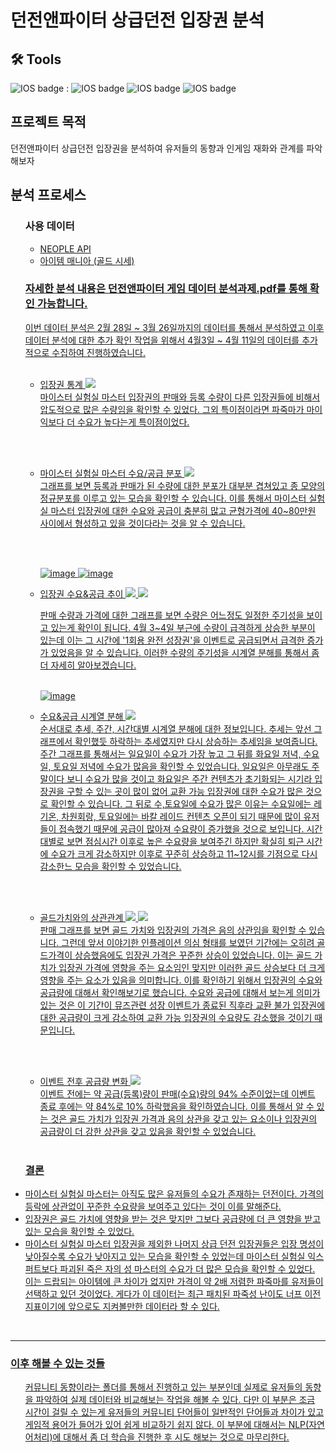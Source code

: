 <h1> 던전앤파이터 상급던전 입장권 분석 </h1>


<h2> 🛠 Tools </h2>

![IOS badge](https://img.shields.io/badge/python-3.7-blue?style=flat-square&logo=python&logoColor=ffdd54&style=plastic) : 
![IOS badge](https://img.shields.io/badge/-pandas-lightgrey)
![IOS badge](https://img.shields.io/badge/-numpy-lightgrey)
![IOS badge](https://img.shields.io/badge/-matplotlib-lightgrey)
</br>

<h2> 프로젝트 목적 </h2>
던전앤파이터 상급던전 입장권을 분석하여 유저들의 동향과 인게임 재화와 관계를 파악해보자

</br>

<h2> 분석 프로세스 </h2>
<ul>
<h3> 사용 데이터 </h3><ul>
  <li>
  <a href = 'https://developers.neople.co.kr/'> NEOPLE API 
    </li>
  <li><a href = 'http://www.itemmania.com/'>아이템 매니아 (골드 시세)</li>
 </ul>

<h3> 자세한 분석 내용은 던전앤파이터 게임 데이터 분석과제.pdf를 통해 확인 가능합니다.</h3>

이번 데이터 분석은 2월 28일 ~ 3월 26일까지의 데이터를 통해서 분석하였고 이후 데이터 분석에 대한 추가 확인 작업을 위해서 4월3일 ~ 4월 11일의 데이터를 추가적으로 수집하여 진행하였습니다.

<ul>
</br>
  <li> 입장권 통계
  <img src='https://github.com/LSH0414/Project/assets/119479455/2479b4ac-9272-4fb1-a7eb-7ad668037786'></li>
    마이스터 실험실 마스터 입장권의 판매와 등록 수량이 다른 입장권들에 비해서 압도적으로 많은 수량임을 확인할 수 있었다. 그외 특이점이라면 파죽마가 마이익보다 더 수요가 높다는게 특이점이었다.
  
  </br></br>
  
  <li> 마이스터 실험실 마스터 수요/공급 분포
  <img src = 'https://github.com/LSH0414/Project/assets/119479455/fa4fd206-f17a-456f-9163-a1ce82effbe3'>
  </li>
그래프를 보면 등록과 판매가 된 수량에 대한 분포가 대부분 겹쳐있고 종 모양의 정규분포를 이루고 있는 모습을 확인할  수 있습니다. 이를 통해서 마이스터 실험실 마스터 입장권에 대한 수요와 공급이 충분히 많고 균형가격에 40~80만원 사이에서 형성하고 있을 것이다라는 것을 알 수 있습니다.

  
  </br></br>

  ![image]()
  ![image]()


  <li> 입장권 수요&공급 추이
  <img src = 'https://github.com/LSH0414/Project/assets/119479455/18cb85f6-a4f0-48d7-8c54-6e487308ed08'>
  <img src = 'https://github.com/LSH0414/Project/assets/119479455/edf4d0b9-885d-4dc3-b51c-9a2e917efacb'>
  </li>
  
  판매 수량과 가격에 대한 그래프를 보면 수량은 어느정도 일정한 주기성을 보이고 있는게 확인이 됩니다. 4월 3~4일 부근에 수량이 급격하게 상승한 부분이 있는데 이는 그 시간에 '1회용 완전 성장권'을 이벤트로 공급되면서 급격한 증가가 있었음을 알 수 있습니다. 이러한 수량의 주기성을 시계열 분해를 통해서 좀 더 자세히 알아보겠습니다.
</br></br>

  ![image]()

  <li> 수요&공급 시계열 분해
  <img src = 'https://github.com/LSH0414/Project/assets/119479455/359d140c-2305-457a-a0f3-8b18c5df85c0'>
  </li>
순서대로 추세, 주간, 시간대별 시계열 분해에 대한 정보입니다. 추세는 앞선 그래프에서 확인했듯 하락하는 추세였지만 다시 상승하는 추세임을 보여줍니다. 주간 그래프를 통해서는 일요일이 수요가 가장 높고 그 뒤를 화요일 저녁, 수요일, 토요일 저녁에 수요가 많음을 확인할  수 있었습니다. 일요일은 아무래도 주말이다  보니 수요가 많을 것이고 화요일은 주간 컨텐츠가 초기화되는 시기라 입장권을 구할 수 있는 곳이 많이 없어 교환 가능 입장권에 대한 수요가 많은 것으로 확인할 수 있습니다. 그 뒤로 수,토요일에 수요가 많은 이유는 수요일에는 레기온, 차원회랑, 토요일에는 바칼 레이드 컨텐츠 오픈이 되기 때문에 많이 유저들이 접속했기 때문에 공급이 많아져 수요량이 증가했을 것으로 보입니다. 시간대별로 보면 점심시간 이후로 높은 수요량을 보여주긴 하지만 확실히 퇴근 시간에 수요가 크게 감소하지만 이후로 꾸준히 상승하고 11~12시를 기점으로 다시 감소한느 모습을 확인할 수 있었습니다.

  </br></br>

  
  <li> 골드가치와의 상관관계
    <img src = 'https://github.com/LSH0414/Project/assets/119479455/07e27f10-a027-4dc7-a9d2-7aa021f96da7'>
    <img src = 'https://github.com/LSH0414/Project/assets/119479455/884ae00a-06ad-4bd1-9c34-9e0e3cd07f15'>
  </li>
  판매 그래프를 보면 골드 가치와 입장권의 가격은 음의 상관임을 확인할 수 있습니다. 그런데 앞서 이야기한 인플레이션 의심 형태를 보였던 기간에는 오히려 골드가격이 상승했음에도 입장권 가격은 꾸준한 상승이 있었습니다. 이는 골드 가치가 입장권 가격에 영향을 주는 요소임인 맞지만 이러한 골드 상승보다 더 크게 영향을 주는 요소가 있음을 의미합니다. 이를 확인하기 위해서 입장권의 수요와 공급량에 대해서 확인해보기로 했습니다. 수요와 공급에 대해서 보는게 의미가 있는 것은 이 기간이 뮤즈관련 성장 이벤트가 종료된 직후라 교환 불가 입장권에 대한 공급량이 크게 감소하여 교환 가능 입장권의 수요량도 감소했을 것이기 때문입니다.
  
  </br></br>

  <li> 이벤트 전후 공급량 변화
    <img src = 'https://github.com/LSH0414/Project/assets/119479455/f0ee54e6-ed39-49f6-87ef-8083d65d47d2'>
  </li>
  이벤트 전에는 약 공급(등록)량이 판매(수요)량의 94% 수준이었는데 이벤트 종료  후에는 약 84%로 10% 하락했음을  확인하였습니다. 이를 통해서 알 수 있는 것은 골드 가치가  입장권 가격과 음의 상관을 갖고 있는 요소이나 입장권의 공급량이 더 강한 상관을 갖고 있음을 확인할 수 있었습니다.

</ul>
</br>
<h3>결론</h3>
  <li> 마이스터 실험실 마스터는 아직도 많은 유저들의 수요가 존재하는  던전이다. 가격의 등락에 상관없이 꾸준한  수요량을 보여주고 있다는 것이 이를 말해준다.</li>
  <li>입장권은 골드 가치에 영향을 받는 것은 맞지만 그보다 공급량에 더 큰 영향을 받고 있는 모습을  확인할  수 있었다.</li>
  <li>마이스터 실험실 마스터 입장권을 제외한 나머지 상급 던전 입장권들은 입장 명성이 낮아질수록 수요가 낮아지고 있는 모습을 확인할 수 있었는데 마이스터 실험실 익스퍼트보다 파괴된 죽은 자의 성 마스터의 수요가 더 많은 모습을 확인할 수 있었다. 이는 드랍되는 아이템에 큰 차이가 없지만 가격이 약 2배 저렴한 파죽마를 유저들이 선택하고 있던 것이었다. 게다가 이 데이터는 최근 패치된 파죽성 난이도 너프 이전 지표이기에 앞으로도 지켜볼만한 데이터라 할 수 있다.</li>
  </ul></ul>
</br>
</ul></ul>

---
<h3> 이후 해볼 수 있는 것들</h3>
<ul>
커뮤니티 동향이라는 폴더를 통해서 진행하고 있는 부분인데 실제로 유저들의 동향을 파악하여 실제 데이터와 비교해보는 작업을 해볼 수 있다.
다만 이 부분은 조금 시간이 걸릴 수 있는게 유저들의 커뮤니티 단어들이 일반적인 단어들과 차이가 있고 게임적 용어가 들어가 있어 쉽게 비교하기 쉽지 않다.
이 부분에 대해서는 NLP(자연어처리)에 대해서 좀 더 학습을 진행한 후 시도 해보는 것으로 마무리한다.
</ul>



